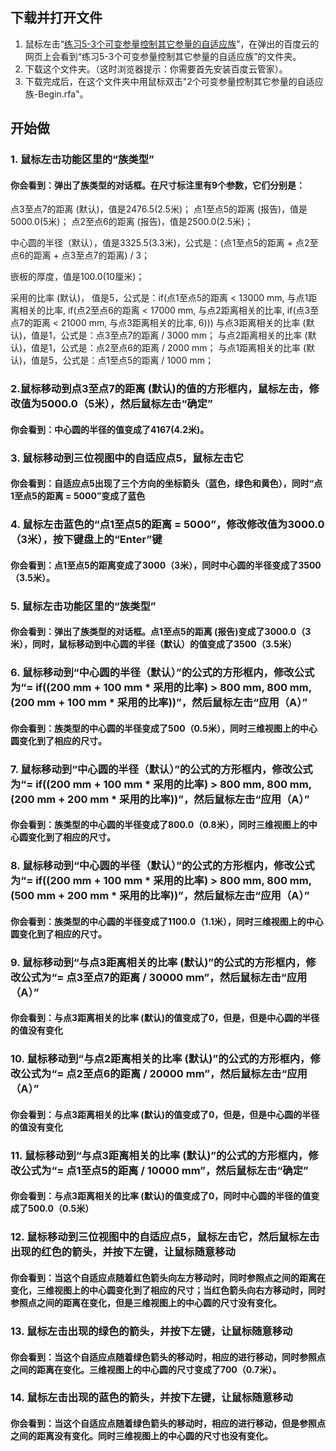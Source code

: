 ## 下载并打开文件

1. 鼠标左击“[练习5-3个可变参量控制其它参量的自适应族](http://pan.baidu.com/s/1kUlJubd)”，在弹出的百度云的网页上会看到“练习5-3个可变参量控制其它参量的自适应族”的文件夹。
2. 下载这个文件夹。（这时浏览器提示：你需要首先安装百度云管家）。
3. 下载完成后，在这个文件夹中用鼠标双击"2个可变参量控制其它参量的自适应族-Begin.rfa"。

## 开始做

### 1. 鼠标左击功能区里的“族类型”


#### 你会看到：弹出了族类型的对话框。在尺寸标注里有9个参数，它们分别是：
点3至点7的距离 (默认)，值是2476.5(2.5米)；
点1至点5的距离 (报告)，值是5000.0(5米)；
点2至点6的距离 (报告)，值是2500.0(2.5米)；

中心圆的半径（默认），值是3325.5(3.3米)，公式是：(点1至点5的距离 + 点2至点6的距离 + 点3至点7的距离) / 3；

嵌板的厚度，值是100.0(10厘米)；

采用的比率 (默认)， 值是5，公式是：if(点1至点5的距离 < 13000 mm, 与点1距离相关的比率, if(点2至点6的距离 < 17000 mm, 与点2距离相关的比率, if(点3至点7的距离 < 21000 mm, 与点3距离相关的比率, 6)))
与点3距离相关的比率 (默认)，值是1，公式是：点3至点7的距离 / 3000 mm；
与点2距离相关的比率 (默认)，值是1，公式是：点2至点6的距离 / 2000 mm；
与点1距离相关的比率 (默认)，值是5，公式是：点1至点5的距离 / 1000 mm；

### 2.鼠标移动到点3至点7的距离 (默认)的值的方形框内，鼠标左击，修改值为5000.0（5米），然后鼠标左击“确定”


#### 你会看到：中心圆的半径的值变成了4167(4.2米)。

### 3. 鼠标移动到三位视图中的自适应点5，鼠标左击它


#### 你会看到：自适应点5出现了三个方向的坐标箭头（蓝色，绿色和黄色），同时“点1至点5的距离 = 5000”变成了蓝色

### 4. 鼠标左击蓝色的“点1至点5的距离 = 5000”，修改修改值为3000.0（3米），按下键盘上的“Enter”键 


#### 你会看到：点1至点5的距离变成了3000（3米），同时中心圆的半径变成了3500（3.5米）。

### 5. 鼠标左击功能区里的“族类型”


#### 你会看到：弹出了族类型的对话框。点1至点5的距离 (报告)变成了3000.0（3米），同时，鼠标移动到中心圆的半径（默认）的值变成了3500（3.5米）

### 6. 鼠标移动到“中心圆的半径（默认）”的公式的方形框内，修改公式为“= if((200 mm + 100 mm * 采用的比率) > 800 mm, 800 mm, (200 mm + 100 mm * 采用的比率))”，然后鼠标左击“应用（A）”


#### 你会看到：族类型的中心圆的半径变成了500（0.5米），同时三维视图上的中心圆变化到了相应的尺寸。

### 7. 鼠标移动到“中心圆的半径（默认）”的公式的方形框内，修改公式为“= if((200 mm + 100 mm * 采用的比率) > 800 mm, 800 mm, (200 mm + 200 mm * 采用的比率))”，然后鼠标左击“应用（A）”


#### 你会看到：族类型的中心圆的半径变成了800.0（0.8米），同时三维视图上的中心圆变化到了相应的尺寸。

### 8. 鼠标移动到“中心圆的半径（默认）”的公式的方形框内，修改公式为“= if((200 mm + 100 mm * 采用的比率) > 800 mm, 800 mm, (500 mm + 200 mm * 采用的比率))”，然后鼠标左击“应用（A）”


#### 你会看到：族类型的中心圆的半径变成了1100.0（1.1米），同时三维视图上的中心圆变化到了相应的尺寸。

### 9. 鼠标移动到“与点3距离相关的比率 (默认)”的公式的方形框内，修改公式为“= 点3至点7的距离 / 30000 mm”，然后鼠标左击“应用（A）”


#### 你会看到：与点3距离相关的比率 (默认)的值变成了0，但是，但是中心圆的半径的值没有变化

### 10. 鼠标移动到“与点2距离相关的比率 (默认)”的公式的方形框内，修改公式为“= 点2至点6的距离 / 20000 mm”，然后鼠标左击“应用（A）”


#### 你会看到：与点3距离相关的比率 (默认)的值变成了0，但是，但是中心圆的半径的值没有变化

### 11. 鼠标移动到“与点3距离相关的比率 (默认)”的公式的方形框内，修改公式为“= 点1至点5的距离 / 10000 mm”，然后鼠标左击“确定”


#### 你会看到：与点3距离相关的比率 (默认)的值变成了0，同时中心圆的半径的值变成了500.0（0.5米）

### 12. 鼠标移动到三位视图中的自适应点5，鼠标左击它，然后鼠标左击出现的红色的箭头，并按下左键，让鼠标随意移动


#### 你会看到：当这个自适应点随着红色箭头向左方移动时，同时参照点之间的距离在变化，三维视图上的中心圆变化到了相应的尺寸；当红色箭头向右方移动时，同时参照点之间的距离在变化，但是三维视图上的中心圆的尺寸没有变化。

### 13. 鼠标左击出现的绿色的箭头，并按下左键，让鼠标随意移动


#### 你会看到：当这个自适应点随着绿色箭头的移动时，相应的进行移动，同时参照点之间的距离在变化。三维视图上的中心圆的尺寸变成了700（0.7米）。

### 14. 鼠标左击出现的蓝色的箭头，并按下左键，让鼠标随意移动


#### 你会看到：当这个自适应点随着绿色箭头的移动时，相应的进行移动，但是参照点之间的距离没有变化。同时三维视图上的中心圆的尺寸也没有变化。







